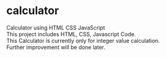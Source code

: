 # calculator
Calculator using HTML CSS JavaScript
<br>
This project includes HTML, CSS, Javascript Code.
<br>
This Calculator is currently only for integer value calculation.
<br>
Further improvement will be done later.
